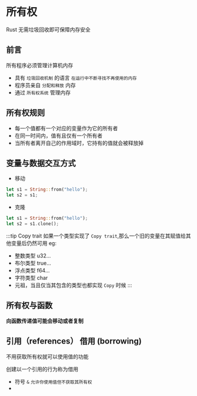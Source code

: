 # 所有权

Rust 无需垃圾回收即可保障内存安全

## 前言

所有程序必须管理计算机内存

- 具有 `垃圾回收机制` 的语言 `在运行中不断寻找不再使用的内存`
- 程序员亲自 `分配和释放` 内存
- 通过 `所有权系统` 管理内存


## 所有权规则

- 每一个值都有一个对应的变量作为它的所有者
- 在同一时间内，值有且仅有一个所有者
- 当所有者离开自己的作用域时，它持有的值就会被释放掉 

## 变量与数据交互方式

- 移动

```rust
let s1 = String::from("hello");
let s2 = s1;
```

- 克隆

```rust
let s1 = String::from("hello");
let s2 = s1.clone();
```

:::tip Copy trait
如果一个类型实现了 `Copy trait`,那么一个旧的变量在其赋值给其他变量后仍然可用
eg:
- 整数类型 u32...
- 布尔类型 true...
- 浮点类型 f64...
- 字符类型 char
- 元祖，当且仅当其包含的类型也都实现 `Copy` 时候
:::

## 所有权与函数

**向函数传递值可能会移动或者复制**


## 引用（references） 借用 (borrowing)

不用获取所有权就可以使用值的功能

创建以一个引用的行为称为借用

- 符号 `&` `允许你使用值但不获取其所有权`
-